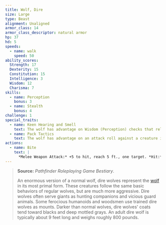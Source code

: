 ```yaml
---
title: Wolf, Dire
size: Large
type: Beast
alignment: Unaligned
armor_class: 14
armor_class_descriptor: natural armor
hp: 37
hd: 5
speeds:
  - name: walk
    speed: 50
ability_scores:
  Strength: 17
  Dexterity: 15
  Constitution: 15
  Intelligence: 3
  Wisdom: 12
  Charisma: 7
skills:
  - name: Perception
    bonus: 3
  - name: Stealth
    bonus: 4
challenge: 1
special_traits:
  - name: Keen Hearing and Smell
    text: The wolf has advantage on Wisdom (Perception) checks that rely on hearing or smell.
  - name: Pack Tactics
    text: The wolf has advantage on an attack roll against a creature if at least one of the wolf's allies is within 5 feet of the creature and the ally isn't incapacitated.
actions:
  - name: Bite
    text: |
      *Melee Weapon Attack:* +5 to hit, reach 5 ft., one target. *Hit:* 10 (2d6 + 3) piercing damage. If the target is a creature, it must succeed on a DC 13 Strength saving throw or be knocked prone.
---
```


> **Source:** *Pathfinder Roleplaying Game Bestiary*.
>
> An enormous version of a normal wolf, dire wolves represent the [wolf](/monster/wolf/) in its most primal form. These creatures follow the same basic behaviors of regular wolves, but are much more aggressive. Dire wolves often serve giants as hunting companions and vicious guard animals. Some ferocious humanoids and woodsmen use trained dire wolves as mounts. Darker than normal wolves, dire wolves' coats tend toward blacks and deep mottled grays. An adult dire wolf is typically about 9 feet long and weighs roughly 800 pounds.
